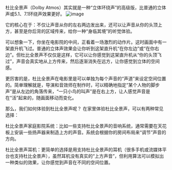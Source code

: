 杜比全景声（Dolby Atmos）其实就是一种“立体环绕声”的高级版，比普通的立体声或5.1、7.1环绕声效果更好。
![image](https://github.com/user-attachments/assets/c2ac8f7a-ec50-4046-a183-30ee04892410)

它的核心在于：不仅让声音从你的左右两边发出来，还可以让声音从你的头顶上方，甚至是你后背的区域传来，给你一种“身临其境”的听觉体验。

可以想象一下，你坐在电影院的中间，正看着一场激烈的动作片。这时画面中有一架直升机飞过。普通的立体声效果会让你听到这架直升机“在你左边”或“在你右边”。但杜比全景声不仅仅是这样，它可以让你感觉到这架直升机从“你的头顶飞过”，声音会真实地从上方传来，然后逐渐消失在远方，让你感觉到立体的空间感。

更厉害的是，杜比全景声在电影里是可以单独为每个声音的“声道”来设定空间位置的。简单理解就是，导演和音效师在制作时，可以精确地指定“某个人物的脚步声”是从左边的角落传来，“一只小鸟的叫声”是在右上方，让人感觉声音是在“活”起来的，随画面移动而变化。

那么，我们如何体验到杜比全景声呢？
在家里体验杜比全景声，可以有两种常见选择：

杜比全景声家庭影院系统：比如一些支持杜比全景声的音响系统，通常需要在天花板上安装一些扬声器来制造上方的声音。系统会根据你的房间布局来“调节”声音的方向。

杜比全景声耳机：更简单的选择是用支持杜比全景声的耳机（很多手机或流媒体平台也支持杜比全景声），虽然耳机没有真实的“上方声音”，但利用算法可以模拟出一种类似的效果，让你感觉到声音在不同的空间位置。

